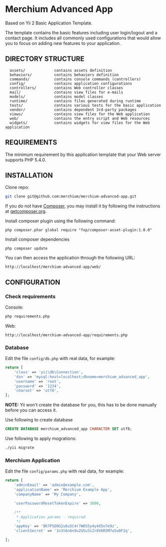 Merchium Advanced App
================================

Based on Yii 2 Basic Application Template.

The template contains the basic features including user login/logout and a contact page.
It includes all commonly used configurations that would allow you to focus on adding new
features to your application.


DIRECTORY STRUCTURE
-------------------

      assets/             contains assets definition
      behaviors/          contains behaviors definition
      commands/           contains console commands (controllers)
      config/             contains application configurations
      controllers/        contains Web controller classes
      mail/               contains view files for e-mails
      models/             contains model classes
      runtime/            contains files generated during runtime
      tests/              contains various tests for the basic application
      vendor/             contains dependent 3rd-party packages
      views/              contains view files for the Web application
      web/                contains the entry script and Web resources
      widgets/            contains widgets for view files for the Web application



REQUIREMENTS
------------

The minimum requirement by this application template that your Web server supports PHP 5.4.0.


INSTALLATION
------------

Clone repo:

```bash
git clone git@github.com:merchium/merchium-advanced-app.git
```

If you do not have [Composer](http://getcomposer.org/), you may install it by following the instructions
at [getcomposer.org](http://getcomposer.org/doc/00-intro.md#installation-nix).

Install composer plugin using the following command:

~~~
php composer.phar global require "fxp/composer-asset-plugin:1.0.0"
~~~

Install composer dependencies

~~~
php composer update
~~~

You can then access the application through the following URL:

~~~
http://localhost/merchium-advanced-app/web/
~~~


CONFIGURATION
-------------

### Check requirements

Console:
```bash
php requirements.php
```

Web:
~~~
http://localhost/merchium-advanced-app/requirements.php
~~~

### Database

Edit the file `config/db.php` with real data, for example:

```php
return [
    'class' => 'yii\db\Connection',
    'dsn' => 'mysql:host=localhost;dbname=merchium_advanced_app',
    'username' => 'root',
    'password' => '1234',
    'charset' => 'utf8',
];
```

**NOTE:** Yii won't create the database for you, this has to be done manually before you can access it.

Use following to create database

```sql
CREATE DATABASE merchium_advanced_app CHARACTER SET utf8;
```

Use following to apply mogrations:

```bash
./yii migrate
```

### Merchium Application

Edit the file `config/params.php` with real data, for example:

```php
return [
    'adminEmail' => 'admin@example.com',
    'applicationName' => 'Merchium Example App',
    'companyName' => 'My Company',

    'userPasswordResetTokenExpire' => 3600,

    /**
     * Application params - required
     */
    'appKey' => '8K7P5D0G2u6u5C4r7W0S5y4y4X5n7e9z',
    'clientSecret' => '1n3t6n6n9u2G5u3i2r8V6R5M7u5u0F2q',

];
```
